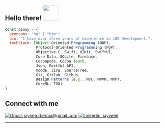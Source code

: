<h2> Hello there! <img src="https://media.tenor.com/qKGlaYl2DqMAAAAi/gif-de-sauda%C3%A7%C3%A3o.gif" width="50"></h2>

```javascript
const pinoy = {
  pronouns: "he" | "him"",
  bio: "I have over three years of experience in iOS Development.",
  techStack: [Object-Oriented Programming (OOP),
              Protocol-Oriented Programmning (POP),
              Objective-C, Swift, UIKit, SwiftUI,
              Core Data, SQLite, Firebase,
              Cocoapods, Cocoa Touch,
              Json, Restful API,
              Xcode, Jira, SourceTree,
              Git, Gitlab, Github,
              Design Patterns (e.g., MVC, MVVM, MVP),
              CoreML, TDD]
}
```

## Connect with me

[![Gmail: jayvee.d.ercia@gmail.com](https://img.shields.io/badge/Gmail-jayvee.d.ercia%40gmail.com-red?style=social&logo=gmail)](mailto:jayvee.d.ercia@gmail.com)
[![Linkedin: jayveee](https://img.shields.io/badge/-Jayvee_Ercia-blue?style=flat-square&logo=Linkedin&logoColor=white&link=https://www.linkedin.com/in/jayvee-e/)](https://www.linkedin.com/in/jayvee-e/)

---

